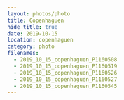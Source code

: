 ```yaml
---
layout: photos/photo
title: Copenhaguen
hide_title: true
date: 2019-10-15
location: copenhaguen
category: photo
filenames:
  - 2019_10_15_copenhaguen_P1160508
  - 2019_10_15_copenhaguen_P1160519
  - 2019_10_15_copenhaguen_P1160526
  - 2019_10_15_copenhaguen_P1160527
  - 2019_10_15_copenhaguen_P1160545
---
```

